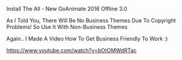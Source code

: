 
Install The All - New GoAnimate 2016 Offline 3.0 



As I Told You, There Will Be No Business Themes Due To Copyright Problems! So Use It With Non-Business Themes


Again.. I Made A Video How To Get Business Friendly To Work :)


https://www.youtube.com/watch?v=bOtOMWdRTac
